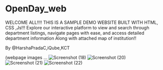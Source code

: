 # OpenDay_web
WELCOME ALL!!!! 
THIS IS A SAMPLE DEMO WEBSITE BUILT WITH HTML, CSS ,Js!!! 
Explore our interactive platform to view and search through department listings, navigate pages with ease, and access detailed department information Along with attached map of institution!!

By @HarshaPradaC,iQube,KCT

 (webpage images ...
 ![Screenshot (18)](https://github.com/user-attachments/assets/7fc012ec-d3ca-4c63-963f-8a9fdcc0d74b)
![Screenshot (20)](https://github.com/user-attachments/assets/43abb700-4dc1-47dd-960c-caffcd6b5e5d)
![Screenshot (21)](https://github.com/user-attachments/assets/fcae7bc4-e553-4fd3-a795-15a8d4fcf272)
![Screenshot (22)](https://github.com/user-attachments/assets/d20c828d-a899-44a7-b253-71df990dec92)


